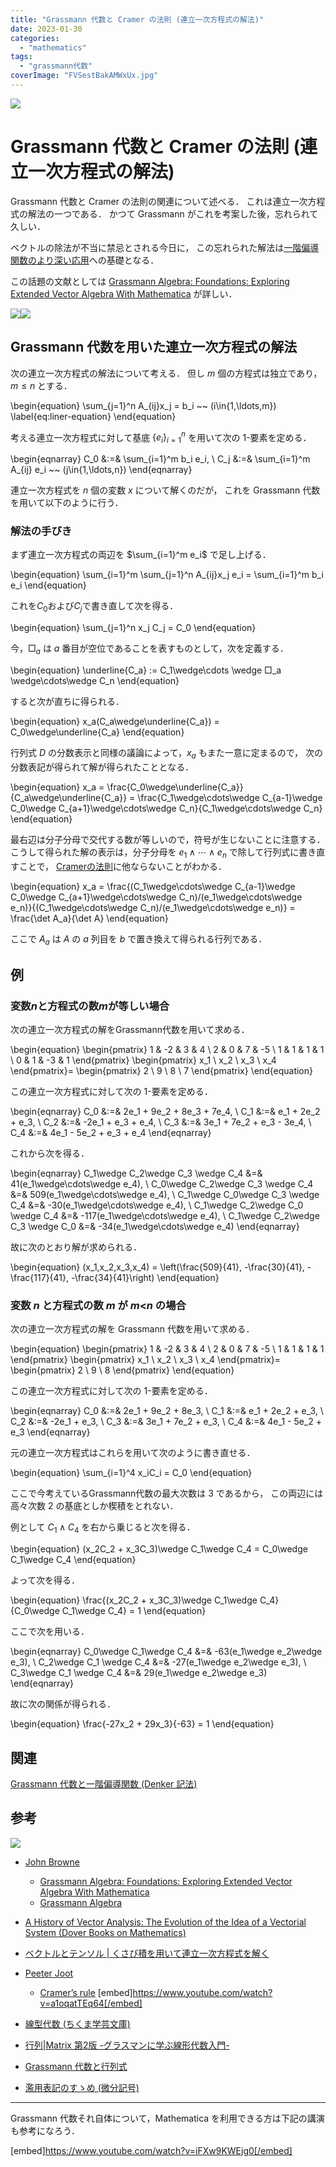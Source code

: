```yaml
---
title: "Grassmann 代数と Cramer の法則 (連立一次方程式の解法)"
date: 2023-01-30
categories: 
  - "mathematics"
tags: 
  - "grassmann代数"
coverImage: "FVSestBakAMWxUx.jpg"
---
```


![](images/FVSestBakAMWxUx-710x533.jpg)

# Grassmann 代数と Cramer の法則 (連立一次方程式の解法)

Grassmann 代数と Cramer の法則の関連について述べる． これは連立一次方程式の解法の一つである． かつて Grassmann がこれを考案した後，忘れられて久しい．

ベクトルの除法が不当に禁忌とされる今日に， この忘れられた解法は[一階偏導関数のより深い応用](https://mathrelish.com/mathematics/grassmann-algebra-and-first-partial-derivative-with-denkers-notation)への基礎となる．

この話題の文献としては [Grassmann Algebra: Foundations: Exploring Extended Vector Algebra With Mathematica](https://amzn.to/3Rjo00u) が詳しい．

[![](images/q)](https://www.amazon.co.jp/Grassmann-Algebra-Foundations-Exploring-Mathematica/dp/1479197637?__mk_ja_JP=%E3%82%AB%E3%82%BF%E3%82%AB%E3%83%8A&crid=34I98A2WRXZA9&keywords=Grassmann+Algebra&qid=1674986385&sprefix=grassmann+algebra%2Caps%2C133&sr=8-5&linkCode=li3&tag=alexandritefi-22&linkId=7552321d86fb1f5d5661b47bd0aa89c0&language=ja_JP&ref_=as_li_ss_il)![](images/ir)

## Grassmann 代数を用いた連立一次方程式の解法

次の連立一次方程式の解法について考える． 但し $m$ 個の方程式は独立であり，$m\leq n$ とする．

\begin{equation} \sum_{j=1}^n A_{ij}x_j = b_i ~~ (i\in\{1,\ldots,m\}) \label{eq:liner-equation} \end{equation}

考える連立一次方程式に対して基底 $\{e_i\}_{i=1}^n$ を用いて次の $1$-要素を定める．

\begin{eqnarray} C_0 &:=& \sum_{i=1}^m b_i e_i, \\ C_j &:=& \sum_{i=1}^m A_{ij} e_i ~~ (j\in\{1,\ldots,n\}) \end{eqnarray}

連立一次方程式を $n$ 個の変数 $x$ について解くのだが， これを Grassmann 代数を用いて以下のように行う．

### 解法の手びき

まず連立一次方程式の両辺を $\sum_{i=1}^m e_i$ で足し上げる．

\begin{equation} \sum_{i=1}^m \sum_{j=1}^n A_{ij}x_j e_i = \sum_{i=1}^m b_i e_i \end{equation}

これを$C_0$および$C_j$で書き直して次を得る．

\begin{equation} \sum_{j=1}^n x_j C_j = C_0 \end{equation}

今，□${}_a$ は $a$ 番目が空位であることを表すものとして，次を定義する．

\begin{equation} \underline{C_a} := C_1\wedge\cdots \wedge □_a \wedge\cdots\wedge C_n \end{equation}

すると次が直ちに得られる．

\begin{equation} x_a(C_a\wedge\underline{C_a}) = C_0\wedge\underline{C_a} \end{equation}

行列式 $D$ の分数表示と同様の議論によって，$x_a$ もまた一意に定まるので， 次の分数表記が得られて解が得られたこととなる．

\begin{equation} x_a = \frac{C_0\wedge\underline{C_a}}{C_a\wedge\underline{C_a}} = \frac{C_1\wedge\cdots\wedge C_{a-1}\wedge C_0\wedge C_{a+1}\wedge\cdots\wedge C_n}{C_1\wedge\cdots\wedge C_n} \end{equation}

最右辺は分子分母で交代する数が等しいので，符号が生じないことに注意する． こうして得られた解の表示は，分子分母を $e_1\wedge\cdots\wedge e_n$ で除して行列式に書き直すことで， [Cramerの法則](https://en.wikipedia.org/wiki/Cramer%27s_rule)に他ならないことがわかる．

\begin{equation} x_a = \frac{(C_1\wedge\cdots\wedge C_{a-1}\wedge C_0\wedge C_{a+1}\wedge\cdots\wedge C_n)/(e_1\wedge\cdots\wedge e_n)}{(C_1\wedge\cdots\wedge C_n)/(e_1\wedge\cdots\wedge e_n)} = \frac{\det A_a}{\det A} \end{equation}

ここで $A_a$ は $A$ の $a$ 列目を $b$ で置き換えて得られる行列である．

## 例

### 変数$n$と方程式の数$m$が等しい場合

次の連立一次方程式の解をGrassmann代数を用いて求める．

\begin{equation} \begin{pmatrix} 1 & -2 & 3 & 4 \\ 2 & 0 & 7 & -5 \\ 1 & 1 & 1 & 1 \\ 0 & 1 & -3 & 1 \end{pmatrix} \begin{pmatrix} x_1 \\ x_2 \\ x_3 \\ x_4 \end{pmatrix}= \begin{pmatrix} 2 \\ 9 \\ 8 \\ 7 \end{pmatrix} \end{equation}

この連立一次方程式に対して次の $1$-要素を定める．

\begin{eqnarray} C_0 &:=& 2e_1 + 9e_2 + 8e_3 + 7e_4, \\ C_1 &:=& e_1 + 2e_2 + e_3, \\ C_2 &:=& -2e_1 + e_3 + e_4, \\ C_3 &:=& 3e_1 + 7e_2 + e_3 - 3e_4, \\ C_4 &:=& 4e_1 - 5e_2 + e_3 + e_4 \end{eqnarray}

これから次を得る．

\begin{eqnarray} C_1\wedge C_2\wedge C_3 \wedge C_4 &=& 41(e_1\wedge\cdots\wedge e_4), \\ C_0\wedge C_2\wedge C_3 \wedge C_4 &=& 509(e_1\wedge\cdots\wedge e_4), \\ C_1\wedge C_0\wedge C_3 \wedge C_4 &=& -30(e_1\wedge\cdots\wedge e_4), \\ C_1\wedge C_2\wedge C_0 \wedge C_4 &=& -117(e_1\wedge\cdots\wedge e_4), \\ C_1\wedge C_2\wedge C_3 \wedge C_0 &=& -34(e_1\wedge\cdots\wedge e_4) \end{eqnarray}

故に次のとおり解が求められる．

\begin{equation} (x_1,x_2,x_3,x_4) = \left(\frac{509}{41}, -\frac{30}{41}, -\frac{117}{41}, -\frac{34}{41}\right) \end{equation}

### 変数 $n$ と方程式の数 $m$ が $m$<$n$ の場合

次の連立一次方程式の解を Grassmann 代数を用いて求める．

\begin{equation} \begin{pmatrix} 1 & -2 & 3 & 4 \\ 2 & 0 & 7 & -5 \\ 1 & 1 & 1 & 1 \end{pmatrix} \begin{pmatrix} x_1 \\ x_2 \\ x_3 \\ x_4 \end{pmatrix}= \begin{pmatrix} 2 \\ 9 \\ 8 \end{pmatrix} \end{equation}

この連立一次方程式に対して次の $1$-要素を定める．

\begin{eqnarray} C_0 &:=& 2e_1 + 9e_2 + 8e_3, \\ C_1 &:=& e_1 + 2e_2 + e_3, \\ C_2 &:=& -2e_1 + e_3, \\ C_3 &:=& 3e_1 + 7e_2 + e_3, \\ C_4 &:=& 4e_1 - 5e_2 + e_3 \end{eqnarray}

元の連立一次方程式はこれらを用いて次のように書き直せる．

\begin{equation} \sum_{i=1}^4 x_iC_i = C_0 \end{equation}

ここで今考えているGrassmann代数の最大次数は $3$ であるから， この両辺には高々次数 $2$ の基底としか楔積をとれない．

例として $C_1\wedge C_4$ を右から乗じると次を得る．

\begin{equation} (x_2C_2 + x_3C_3)\wedge C_1\wedge C_4 = C_0\wedge C_1\wedge C_4 \end{equation}

よって次を得る．

\begin{equation} \frac{(x_2C_2 + x_3C_3)\wedge C_1\wedge C_4}{C_0\wedge C_1\wedge C_4} = 1 \end{equation}

ここで次を用いる．

\begin{eqnarray} C_0\wedge C_1\wedge C_4 &=& -63(e_1\wedge e_2\wedge e_3), \\ C_2\wedge C_1 \wedge C_4 &=& -27(e_1\wedge e_2\wedge e_3), \\ C_3\wedge C_1 \wedge C_4 &=& 29(e_1\wedge e_2\wedge e_3) \end{eqnarray}

故に次の関係が得られる．

\begin{equation} \frac{-27x_2 + 29x_3}{-63} = 1 \end{equation}

## 関連

[Grassmann 代数と一階偏導関数 (Denker 記法)](https://mathrelish.com/mathematics/grassmann-algebra-and-first-partial-derivative-with-denkers-notation)

## 参考

![](images/FVSess_akAABz0M-565x424.jpg)

- [John Browne](https://www.grassmannalgebra.com/)
    
    - [Grassmann Algebra: Foundations: Exploring Extended Vector Algebra With Mathematica](https://amzn.to/3XL3pV9)
    - [Grassmann Algebra](https://sites.google.com/site/grassmannalgebra/)
- [A History of Vector Analysis: The Evolution of the Idea of a Vectorial System (Dover Books on Mathematics)](https://amzn.to/3Jw3LL3)
- [ベクトルとテンソル | くさび積を用いて連立一次方程式を解く](http://dyna.geo.kyushu-u.ac.jp/~yoshida/japanese/lecture/math-exercise/)
- [Peeter Joot](http://peeterjoot.com/)
    
    - [Cramer’s rule](http://peeterjoot.com/archives/geometric-algebra/ga_wiki_cramers.pdf) [embed]https://www.youtube.com/watch?v=a1oqatTEq64[/embed]
- [線型代数 (ちくま学芸文庫)](https://amzn.to/3YOjvgZ)
- [行列|Matrix 第2版 -グラスマンに学ぶ線形代数入門-](https://amzn.to/3IiljJz)
- [Grassmann 代数と行列式](https://mathrelish.com/mathematics/grassmann-algebra-and-determinant)
- [濫用表記のすゝめ (微分記号)](https://mathrelish.booth.pm/items/5738559)

* * *

Grassmann 代数それ自体について，Mathematica を利用できる方は下記の講演も参考になろう．

[embed]https://www.youtube.com/watch?v=iFXw9KWEjg0[/embed]
